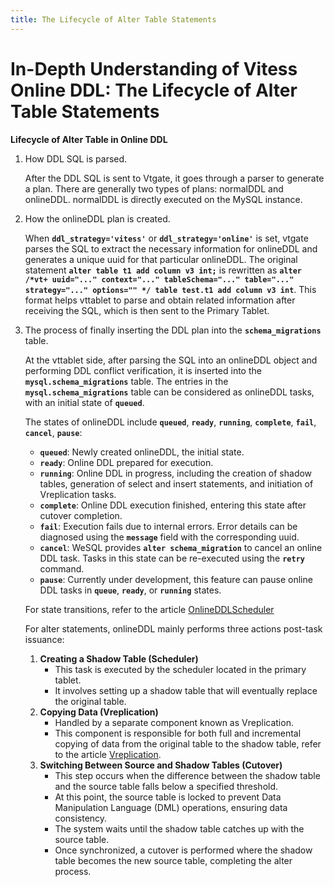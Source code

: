```yaml
---
title: The Lifecycle of Alter Table Statements
---
```


# **In-Depth Understanding of Vitess Online DDL: The Lifecycle of Alter Table Statements**

**Lifecycle of Alter Table in Online DDL**

1. How DDL SQL is parsed.

   After the DDL SQL is sent to Vtgate, it goes through a parser to generate a plan. There are generally two types of plans: normalDDL and onlineDDL. normalDDL is directly executed on the MySQL instance.

2. How the onlineDDL plan is created.

   When **`ddl_strategy='vitess'`** or **`ddl_strategy='online'`** is set, vtgate parses the SQL to extract the necessary information for onlineDDL and generates a unique uuid for that particular onlineDDL. The original statement **`alter table t1 add column v3 int;`** is rewritten as **`alter /*vt+ uuid="..." context="..." tableSchema="..." table="..." strategy="..." options="" */ table test.t1 add column v3 int`**. This format helps vttablet to parse and obtain related information after receiving the SQL, which is then sent to the Primary Tablet.

3. The process of finally inserting the DDL plan into the **`schema_migrations`** table.

   At the vttablet side, after parsing the SQL into an onlineDDL object and performing DDL conflict verification, it is inserted into the **`mysql.schema_migrations`** table. The entries in the **`mysql.schema_migrations`** table can be considered as onlineDDL tasks, with an initial state of **`queued`**.

   The states of onlineDDL include **`queued`**, **`ready`**, **`running`**, **`complete`**, **`fail`**, **`cancel`**, **`pause`**:

    - **`queued`**: Newly created onlineDDL, the initial state.
    - **`ready`**: Online DDL prepared for execution.
    - **`running`**: Online DDL in progress, including the creation of shadow tables, generation of select and insert statements, and initiation of Vreplication tasks.
    - **`complete`**: Online DDL execution finished, entering this state after cutover completion.
    - **`fail`**: Execution fails due to internal errors. Error details can be diagnosed using the **`message`** field with the corresponding uuid.
    - **`cancel`**: WeSQL provides **`alter schema_migration`** to cancel an online DDL task. Tasks in this state can be re-executed using the **`retry`** command.
    - **`pause`**: Currently under development, this feature can pause online DDL tasks in **`queue`**, **`ready`**, or **`running`** states.

   For state transitions, refer to the article [OnlineDDLScheduler](20231113_OnlineDDLScheduler.md)

   For alter statements, onlineDDL mainly performs three actions post-task issuance:

    1. **Creating a Shadow Table (Scheduler)**
        - This task is executed by the scheduler located in the primary tablet.
        - It involves setting up a shadow table that will eventually replace the original table.
    2. **Copying Data (Vreplication)**
        - Handled by a separate component known as Vreplication.
        - This component is responsible for both full and incremental copying of data from the original table to the shadow table, refer to the article [Vreplication](20231113_Vreplication.md).
    3. **Switching Between Source and Shadow Tables (Cutover)**
        - This step occurs when the difference between the shadow table and the source table falls below a specified threshold.
        - At this point, the source table is locked to prevent Data Manipulation Language (DML) operations, ensuring data consistency.
        - The system waits until the shadow table catches up with the source table.
        - Once synchronized, a cutover is performed where the shadow table becomes the new source table, completing the alter process.